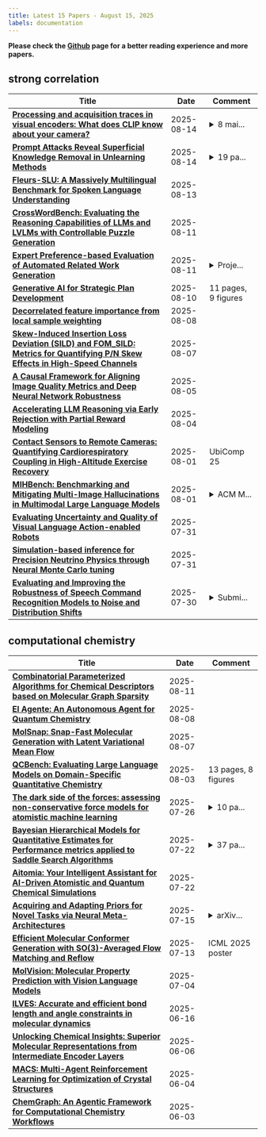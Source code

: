 ```yaml
---
title: Latest 15 Papers - August 15, 2025
labels: documentation
---
```

**Please check the [Github](https://github.com/zezhishao/MTS_Daily_ArXiv) page for a better reading experience and more papers.**

## strong correlation
| **Title** | **Date** | **Comment** |
| --- | --- | --- |
| **[Processing and acquisition traces in visual encoders: What does CLIP know about your camera?](http://arxiv.org/abs/2508.10637v1)** | 2025-08-14 | <details><summary>8 mai...</summary><p>8 main pages, supplementary attached, ICCV 2025 highlight</p></details> |
| **[Prompt Attacks Reveal Superficial Knowledge Removal in Unlearning Methods](http://arxiv.org/abs/2506.10236v2)** | 2025-08-14 | <details><summary>19 pa...</summary><p>19 pages, 6 figures. Accepted at COLM 2025 SoLaR Workshop</p></details> |
| **[Fleurs-SLU: A Massively Multilingual Benchmark for Spoken Language Understanding](http://arxiv.org/abs/2501.06117v3)** | 2025-08-13 |  |
| **[CrossWordBench: Evaluating the Reasoning Capabilities of LLMs and LVLMs with Controllable Puzzle Generation](http://arxiv.org/abs/2504.00043v2)** | 2025-08-11 |  |
| **[Expert Preference-based Evaluation of Automated Related Work Generation](http://arxiv.org/abs/2508.07955v1)** | 2025-08-11 | <details><summary>Proje...</summary><p>Project page: https://ukplab.github.io/arxiv2025-expert-eval-rw/</p></details> |
| **[Generative AI for Strategic Plan Development](http://arxiv.org/abs/2508.07405v1)** | 2025-08-10 | 11 pages, 9 figures |
| **[Decorrelated feature importance from local sample weighting](http://arxiv.org/abs/2508.06337v1)** | 2025-08-08 |  |
| **[Skew-Induced Insertion Loss Deviation (SILD) and FOM_SILD: Metrics for Quantifying P/N Skew Effects in High-Speed Channels](http://arxiv.org/abs/2506.15105v3)** | 2025-08-07 |  |
| **[A Causal Framework for Aligning Image Quality Metrics and Deep Neural Network Robustness](http://arxiv.org/abs/2503.02797v2)** | 2025-08-05 |  |
| **[Accelerating LLM Reasoning via Early Rejection with Partial Reward Modeling](http://arxiv.org/abs/2508.01969v1)** | 2025-08-04 |  |
| **[Contact Sensors to Remote Cameras: Quantifying Cardiorespiratory Coupling in High-Altitude Exercise Recovery](http://arxiv.org/abs/2508.00773v1)** | 2025-08-01 | UbiComp 25 |
| **[MIHBench: Benchmarking and Mitigating Multi-Image Hallucinations in Multimodal Large Language Models](http://arxiv.org/abs/2508.00726v1)** | 2025-08-01 | <details><summary>ACM M...</summary><p>ACM MM25 has accepted this paper</p></details> |
| **[Evaluating Uncertainty and Quality of Visual Language Action-enabled Robots](http://arxiv.org/abs/2507.17049v2)** | 2025-07-31 |  |
| **[Simulation-based inference for Precision Neutrino Physics through Neural Monte Carlo tuning](http://arxiv.org/abs/2507.23297v1)** | 2025-07-31 |  |
| **[Evaluating and Improving the Robustness of Speech Command Recognition Models to Noise and Distribution Shifts](http://arxiv.org/abs/2507.23128v1)** | 2025-07-30 | <details><summary>Submi...</summary><p>Submitted to ICASSP 2026</p></details> |

## computational chemistry
| **Title** | **Date** | **Comment** |
| --- | --- | --- |
| **[Combinatorial Parameterized Algorithms for Chemical Descriptors based on Molecular Graph Sparsity](http://arxiv.org/abs/2303.13279v2)** | 2025-08-11 |  |
| **[El Agente: An Autonomous Agent for Quantum Chemistry](http://arxiv.org/abs/2505.02484v2)** | 2025-08-08 |  |
| **[MolSnap: Snap-Fast Molecular Generation with Latent Variational Mean Flow](http://arxiv.org/abs/2508.05411v1)** | 2025-08-07 |  |
| **[QCBench: Evaluating Large Language Models on Domain-Specific Quantitative Chemistry](http://arxiv.org/abs/2508.01670v1)** | 2025-08-03 | 13 pages, 8 figures |
| **[The dark side of the forces: assessing non-conservative force models for atomistic machine learning](http://arxiv.org/abs/2412.11569v5)** | 2025-07-26 | <details><summary>10 pa...</summary><p>10 pages (including references) + appendix Conference format</p></details> |
| **[Bayesian Hierarchical Models for Quantitative Estimates for Performance metrics applied to Saddle Search Algorithms](http://arxiv.org/abs/2505.13621v3)** | 2025-07-22 | <details><summary>37 pa...</summary><p>37 pages, 30 figures, 7 tables</p></details> |
| **[Aitomia: Your Intelligent Assistant for AI-Driven Atomistic and Quantum Chemical Simulations](http://arxiv.org/abs/2505.08195v3)** | 2025-07-22 |  |
| **[Acquiring and Adapting Priors for Novel Tasks via Neural Meta-Architectures](http://arxiv.org/abs/2507.10446v2)** | 2025-07-15 | <details><summary>arXiv...</summary><p>arXiv admin note: text overlap with arXiv:2310.17075</p></details> |
| **[Efficient Molecular Conformer Generation with SO(3)-Averaged Flow Matching and Reflow](http://arxiv.org/abs/2507.09785v1)** | 2025-07-13 | ICML 2025 poster |
| **[MolVision: Molecular Property Prediction with Vision Language Models](http://arxiv.org/abs/2507.03283v1)** | 2025-07-04 |  |
| **[ILVES: Accurate and efficient bond length and angle constraints in molecular dynamics](http://arxiv.org/abs/2503.13075v3)** | 2025-06-16 |  |
| **[Unlocking Chemical Insights: Superior Molecular Representations from Intermediate Encoder Layers](http://arxiv.org/abs/2506.06443v1)** | 2025-06-06 |  |
| **[MACS: Multi-Agent Reinforcement Learning for Optimization of Crystal Structures](http://arxiv.org/abs/2506.04195v1)** | 2025-06-04 |  |
| **[ChemGraph: An Agentic Framework for Computational Chemistry Workflows](http://arxiv.org/abs/2506.06363v1)** | 2025-06-03 |  |

